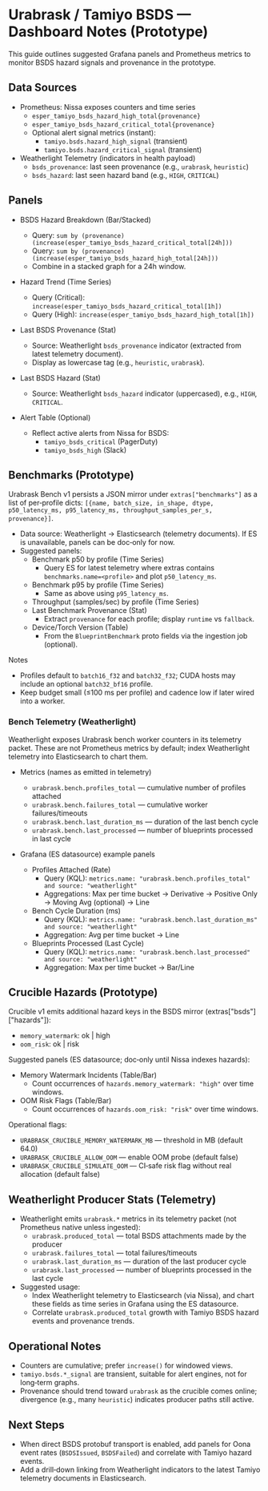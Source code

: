 # Urabrask / Tamiyo BSDS — Dashboard Notes (Prototype)

This guide outlines suggested Grafana panels and Prometheus metrics to monitor BSDS hazard signals and provenance in the prototype.

## Data Sources
- Prometheus: Nissa exposes counters and time series
  - `esper_tamiyo_bsds_hazard_high_total{provenance}`
  - `esper_tamiyo_bsds_hazard_critical_total{provenance}`
  - Optional alert signal metrics (instant):
    - `tamiyo.bsds.hazard_high_signal` (transient)
    - `tamiyo.bsds.hazard_critical_signal` (transient)
- Weatherlight Telemetry (indicators in health payload)
  - `bsds_provenance`: last seen provenance (e.g., `urabrask`, `heuristic`)
  - `bsds_hazard`: last seen hazard band (e.g., `HIGH`, `CRITICAL`)

## Panels
- BSDS Hazard Breakdown (Bar/Stacked)
  - Query: `sum by (provenance) (increase(esper_tamiyo_bsds_hazard_critical_total[24h]))`
  - Query: `sum by (provenance) (increase(esper_tamiyo_bsds_hazard_high_total[24h]))`
  - Combine in a stacked graph for a 24h window.

- Hazard Trend (Time Series)
  - Query (Critical): `increase(esper_tamiyo_bsds_hazard_critical_total[1h])`
  - Query (High): `increase(esper_tamiyo_bsds_hazard_high_total[1h])`

- Last BSDS Provenance (Stat)
  - Source: Weatherlight `bsds_provenance` indicator (extracted from latest telemetry document).
  - Display as lowercase tag (e.g., `heuristic`, `urabrask`).

- Last BSDS Hazard (Stat)
  - Source: Weatherlight `bsds_hazard` indicator (uppercased), e.g., `HIGH`, `CRITICAL`.

- Alert Table (Optional)
  - Reflect active alerts from Nissa for BSDS:
    - `tamiyo_bsds_critical` (PagerDuty)
    - `tamiyo_bsds_high` (Slack)

## Benchmarks (Prototype)

Urabrask Bench v1 persists a JSON mirror under `extras["benchmarks"]` as a list of per‑profile dicts:
`[{name, batch_size, in_shape, dtype, p50_latency_ms, p95_latency_ms, throughput_samples_per_s, provenance}]`.

- Data source: Weatherlight → Elasticsearch (telemetry documents). If ES is unavailable, panels can be doc‑only for now.
- Suggested panels:
  - Benchmark p50 by profile (Time Series)
    - Query ES for latest telemetry where extras contains `benchmarks.name=<profile>` and plot `p50_latency_ms`.
  - Benchmark p95 by profile (Time Series)
    - Same as above using `p95_latency_ms`.
  - Throughput (samples/sec) by profile (Time Series)
  - Last Benchmark Provenance (Stat)
    - Extract `provenance` for each profile; display `runtime` vs `fallback`.
  - Device/Torch Version (Table)
    - From the `BlueprintBenchmark` proto fields via the ingestion job (optional).

Notes
- Profiles default to `batch16_f32` and `batch32_f32`; CUDA hosts may include an optional `batch32_bf16` profile.
- Keep budget small (≤100 ms per profile) and cadence low if later wired into a worker.

### Bench Telemetry (Weatherlight)

Weatherlight exposes Urabrask bench worker counters in its telemetry packet. These are not Prometheus metrics by default; index Weatherlight telemetry into Elasticsearch to chart them.

- Metrics (names as emitted in telemetry)
  - `urabrask.bench.profiles_total` — cumulative number of profiles attached
  - `urabrask.bench.failures_total` — cumulative worker failures/timeouts
  - `urabrask.bench.last_duration_ms` — duration of the last bench cycle
  - `urabrask.bench.last_processed` — number of blueprints processed in last cycle

- Grafana (ES datasource) example panels
  - Profiles Attached (Rate)
    - Query (KQL): `metrics.name: "urabrask.bench.profiles_total" and source: "weatherlight"`
    - Aggregations: Max per time bucket → Derivative → Positive Only → Moving Avg (optional) → Line
  - Bench Cycle Duration (ms)
    - Query (KQL): `metrics.name: "urabrask.bench.last_duration_ms" and source: "weatherlight"`
    - Aggregation: Avg per time bucket → Line
  - Blueprints Processed (Last Cycle)
    - Query (KQL): `metrics.name: "urabrask.bench.last_processed" and source: "weatherlight"`
    - Aggregation: Max per time bucket → Bar/Line

## Crucible Hazards (Prototype)

Crucible v1 emits additional hazard keys in the BSDS mirror (extras["bsds"]["hazards"]):
- `memory_watermark`: ok | high
- `oom_risk`: ok | risk

Suggested panels (ES datasource; doc‑only until Nissa indexes hazards):
- Memory Watermark Incidents (Table/Bar)
  - Count occurrences of `hazards.memory_watermark: "high"` over time windows.
- OOM Risk Flags (Table/Bar)
  - Count occurrences of `hazards.oom_risk: "risk"` over time windows.

Operational flags:
- `URABRASK_CRUCIBLE_MEMORY_WATERMARK_MB` — threshold in MB (default 64.0)
- `URABRASK_CRUCIBLE_ALLOW_OOM` — enable OOM probe (default false)
- `URABRASK_CRUCIBLE_SIMULATE_OOM` — CI‑safe risk flag without real allocation (default false)


## Weatherlight Producer Stats (Telemetry)
- Weatherlight emits `urabrask.*` metrics in its telemetry packet (not Prometheus native unless ingested):
  - `urabrask.produced_total` — total BSDS attachments made by the producer
  - `urabrask.failures_total` — total failures/timeouts
  - `urabrask.last_duration_ms` — duration of the last producer cycle
  - `urabrask.last_processed` — number of blueprints processed in the last cycle
- Suggested usage:
  - Index Weatherlight telemetry to Elasticsearch (via Nissa), and chart these fields as time series in Grafana using the ES datasource.
  - Correlate `urabrask.produced_total` growth with Tamiyo BSDS hazard events and provenance trends.

## Operational Notes
- Counters are cumulative; prefer `increase()` for windowed views.
- `tamiyo.bsds.*_signal` are transient, suitable for alert engines, not for long‑term graphs.
- Provenance should trend toward `urabrask` as the crucible comes online; divergence (e.g., many `heuristic`) indicates producer paths still active.

## Next Steps
- When direct BSDS protobuf transport is enabled, add panels for Oona event rates (`BSDSIssued`, `BSDSFailed`) and correlate with Tamiyo hazard events.
- Add a drill‑down linking from Weatherlight indicators to the latest Tamiyo telemetry documents in Elasticsearch.
